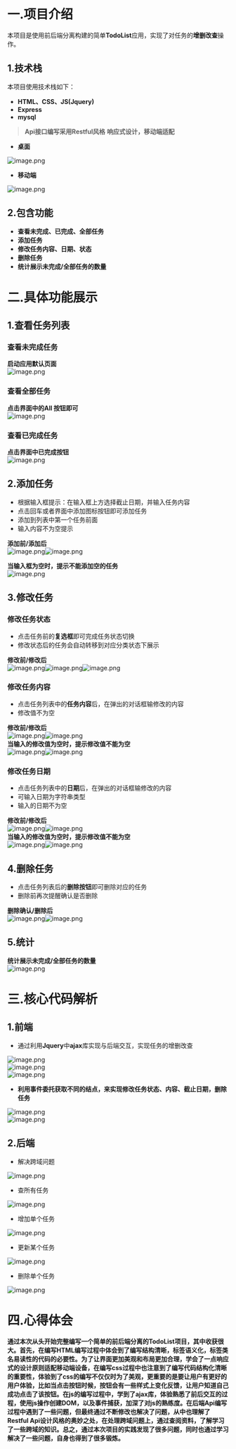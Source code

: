 <a name="KJJCP"></a>
# 一.项目介绍
本项目是使用前后端分离构建的简单**TodoList**应用，实现了对任务的**增删改查**操作。
<a name="u5Ode"></a>
## 1.技术栈
本项目使用技术栈如下：

- **HTML、CSS、JS(Jquery)**
- **Express**
- **mysql**
> **Api接口编写采用Restful风格**
> **响应式设计，移动端适配**

- **桌面**

![image.png](https://cdn.nlark.com/yuque/0/2022/png/22336651/1671531352052-538630ed-235c-42b6-b8b6-2d7cdf98f512.png#averageHue=%23c9c8bc&clientId=ue62584dc-52a8-4&from=paste&height=219&id=u9cdb408a&originHeight=1336&originWidth=2560&originalType=binary&ratio=1&rotation=0&showTitle=false&size=159417&status=done&style=none&taskId=ua441758f-cd4e-4cc2-8d60-4e403c5c84c&title=&width=420.00006103515625)

- **移动端**

![image.png](https://cdn.nlark.com/yuque/0/2022/png/22336651/1671531382132-9a32f49a-e5c8-4360-a670-270e2e221766.png#averageHue=%23ccc0ab&clientId=ue62584dc-52a8-4&from=paste&height=481&id=u9133f71e&originHeight=841&originWidth=473&originalType=binary&ratio=1&rotation=0&showTitle=false&size=51103&status=done&style=none&taskId=u0e20fbd2-09c0-4731-8b37-d475b5bb4dd&title=&width=270.2857142857143)
<a name="aqLJt"></a>
## 2.包含功能

- **查看未完成、已完成、全部任务**
- **添加任务**
- **修改任务内容、日期、状态**
- **删除任务**
- **统计展示未完成/全部任务的数量**
<a name="tyiiQ"></a>
# 二.具体功能展示
<a name="ZZtXS"></a>
## 1.查看任务列表
<a name="QgiE6"></a>
### 查看未完成任务
**启动应用默认页面**<br />![image.png](https://cdn.nlark.com/yuque/0/2022/png/22336651/1671531382132-9a32f49a-e5c8-4360-a670-270e2e221766.png#averageHue=%23ccc0ab&clientId=ue62584dc-52a8-4&from=paste&height=481&id=penaK&originHeight=841&originWidth=473&originalType=binary&ratio=1&rotation=0&showTitle=false&size=51103&status=done&style=none&taskId=u0e20fbd2-09c0-4731-8b37-d475b5bb4dd&title=&width=270.2857142857143)
<a name="K1kJS"></a>
### 查看全部任务
**点击界面中的All 按钮即可**<br />![image.png](https://cdn.nlark.com/yuque/0/2022/png/22336651/1671531748900-d60c8616-6f5a-4962-acda-f04501a2c5dd.png#averageHue=%23cdc1ac&clientId=ue62584dc-52a8-4&from=paste&height=481&id=u07984538&originHeight=841&originWidth=473&originalType=binary&ratio=1&rotation=0&showTitle=false&size=51901&status=done&style=none&taskId=uef4ef69c-5883-4a8f-a18b-f7166096bef&title=&width=270.2857142857143)
<a name="UhpXu"></a>
### 查看已完成任务
**点击界面中已完成按钮**<br />![image.png](https://cdn.nlark.com/yuque/0/2022/png/22336651/1671531836168-15acc1bf-055d-497d-9090-2e3d156e8dba.png#averageHue=%23cabeaa&clientId=ue62584dc-52a8-4&from=paste&height=481&id=ud31bb0b1&originHeight=841&originWidth=473&originalType=binary&ratio=1&rotation=0&showTitle=false&size=47446&status=done&style=none&taskId=u67618431-03d0-49eb-b533-456e4e02634&title=&width=270.2857142857143)
<a name="D7R0P"></a>
## 2.添加任务

- 根据输入框提示：在输入框上方选择截止日期，并输入任务内容
- 点击回车或者界面中添加图标按钮即可添加任务
- 添加到列表中第一个任务前面
- 输入内容不为空提示

**添加前/添加后**<br />![image.png](https://cdn.nlark.com/yuque/0/2022/png/22336651/1671532127751-56e9cd74-f269-4c37-b6b4-5024ac847752.png#averageHue=%23cabea9&clientId=ue62584dc-52a8-4&from=paste&height=481&id=u2b2e0f5e&originHeight=841&originWidth=473&originalType=binary&ratio=1&rotation=0&showTitle=false&size=50261&status=done&style=none&taskId=u74a2a86e-b4a5-4338-9833-45940ecd1c3&title=&width=270.2857142857143)![image.png](https://cdn.nlark.com/yuque/0/2022/png/22336651/1671532188706-063d3c16-c756-44cb-a594-eab77d094c5d.png#averageHue=%23ccbfaa&clientId=ue62584dc-52a8-4&from=paste&height=481&id=z0JlY&originHeight=841&originWidth=473&originalType=binary&ratio=1&rotation=0&showTitle=false&size=52249&status=done&style=none&taskId=u512603a4-d265-4924-bebd-0510a749965&title=&width=270.2857142857143)

**当输入框为空时，提示不能添加空的任务**<br />![image.png](https://cdn.nlark.com/yuque/0/2022/png/22336651/1671532998110-bc8593d9-f445-4e23-a1b5-2639a3a9506f.png#averageHue=%23bccab4&clientId=ue62584dc-52a8-4&from=paste&height=498&id=u1bec5290&originHeight=1179&originWidth=877&originalType=binary&ratio=1&rotation=0&showTitle=false&size=85959&status=done&style=none&taskId=u10adb400-1b33-4c42-a45a-eb369e48808&title=&width=370.14288330078125)
<a name="CGQ4o"></a>
## 3.修改任务
<a name="w0a25"></a>
### 修改任务状态

- 点击任务前的**复选框**即可完成任务状态切换
- 修改状态后的任务会自动转移到对应分类状态下展示

**修改前/修改后**<br />![image.png](https://cdn.nlark.com/yuque/0/2022/png/22336651/1671532188706-063d3c16-c756-44cb-a594-eab77d094c5d.png#averageHue=%23ccbfaa&clientId=ue62584dc-52a8-4&from=paste&height=424&id=jNvb0&originHeight=841&originWidth=473&originalType=binary&ratio=1&rotation=0&showTitle=false&size=52249&status=done&style=none&taskId=u512603a4-d265-4924-bebd-0510a749965&title=&width=238.28573608398438)![image.png](https://cdn.nlark.com/yuque/0/2022/png/22336651/1671532676003-97166fdc-b2bd-49c3-aa65-ea350eedaa56.png#averageHue=%23ccbfab&clientId=ue62584dc-52a8-4&from=paste&height=425&id=uc8d9ea6d&originHeight=841&originWidth=473&originalType=binary&ratio=1&rotation=0&showTitle=false&size=51163&status=done&style=none&taskId=u7314fabd-4b8d-4199-949e-7fb604192c5&title=&width=239.2857208251953)![image.png](https://cdn.nlark.com/yuque/0/2022/png/22336651/1671532687174-4f5590a5-eed1-4db3-ab71-cd14a53d9a94.png#averageHue=%23cbbfa9&clientId=ue62584dc-52a8-4&from=paste&height=425&id=u4faf883f&originHeight=841&originWidth=473&originalType=binary&ratio=1&rotation=0&showTitle=false&size=54119&status=done&style=none&taskId=u486f7560-17a7-4bdf-8326-9ca19d05bb2&title=&width=239.2857208251953)
<a name="AK1sd"></a>
### 修改任务内容

- 点击任务列表中的**任务内容**后，在弹出的对话框输修改的内容
- 修改值不为空

**修改前/修改后**<br />![image.png](https://cdn.nlark.com/yuque/0/2022/png/22336651/1671535919531-630b5211-1b9d-4f1e-83a6-0fd3d09e91e2.png#averageHue=%23bdcab4&clientId=ue62584dc-52a8-4&from=paste&height=494&id=u95a7a222&originHeight=1179&originWidth=901&originalType=binary&ratio=1&rotation=0&showTitle=false&size=93040&status=done&style=none&taskId=u9636daf2-0586-4a72-88de-15fc5bacbcf&title=&width=377.857177734375)![image.png](https://cdn.nlark.com/yuque/0/2022/png/22336651/1671535932962-6218e905-6770-4577-85e2-b997e8e32322.png#averageHue=%23ccbfaa&clientId=ue62584dc-52a8-4&from=paste&height=509&id=ud3b66c43&originHeight=841&originWidth=474&originalType=binary&ratio=1&rotation=0&showTitle=false&size=52444&status=done&style=none&taskId=uce10b1de-08bb-44bb-9e38-5a027a86a72&title=&width=286.8571472167969)<br />**当输入的修改值为空时，提示修改值不能为空**<br />![image.png](https://cdn.nlark.com/yuque/0/2022/png/22336651/1671535980381-158cef25-92c1-4371-ac2c-03ac2fde0483.png#averageHue=%23c0c9b4&clientId=ue62584dc-52a8-4&from=paste&height=442&id=u55c5d5df&originHeight=1183&originWidth=865&originalType=binary&ratio=1&rotation=0&showTitle=false&size=91759&status=done&style=none&taskId=u3421f95d-47b6-4245-b708-5b7683b97c9&title=&width=323.2857360839844)![image.png](https://cdn.nlark.com/yuque/0/2022/png/22336651/1671536006434-cd914a63-27d9-4c5a-810c-893bceb62782.png#averageHue=%235eae6e&clientId=ue62584dc-52a8-4&from=paste&height=435&id=uc04f36d1&originHeight=1190&originWidth=1017&originalType=binary&ratio=1&rotation=0&showTitle=false&size=91296&status=done&style=none&taskId=ue473985b-584b-4b58-88d5-9c0bb3dc2b6&title=&width=372.14288330078125)
<a name="ueW7t"></a>
### 修改任务日期

- 点击任务列表中的**日期**后，在弹出的对话框输修改的内容
- 可输入日期为字符串类型
- 输入的日期不为空

**修改前/修改后**<br />![image.png](https://cdn.nlark.com/yuque/0/2022/png/22336651/1671536277745-60233254-5ff0-48f9-bdd2-db1dda001a20.png#averageHue=%235eae6f&clientId=ue62584dc-52a8-4&from=paste&height=491&id=ud2c04633&originHeight=1172&originWidth=1030&originalType=binary&ratio=1&rotation=0&showTitle=false&size=96332&status=done&style=none&taskId=u1d2e0bbf-78b1-4e5a-b5cb-a6ab9874583&title=&width=431.5714416503906)![image.png](https://cdn.nlark.com/yuque/0/2022/png/22336651/1671536288801-af8be7ca-f5cb-4085-80a4-bc76b2b4bb08.png#averageHue=%23ccbfaa&clientId=ue62584dc-52a8-4&from=paste&height=493&id=u35c42eaf&originHeight=841&originWidth=474&originalType=binary&ratio=1&rotation=0&showTitle=false&size=51923&status=done&style=none&taskId=u82bd9c1f-8cc0-46da-b327-64a6bb94eb7&title=&width=277.8571472167969)<br />**当输入的修改值为空时，提示修改值不能为空**<br />![image.png](https://cdn.nlark.com/yuque/0/2022/png/22336651/1671536349587-43997d9b-9d80-44e1-bb19-8af54aba277b.png#averageHue=%235eae6f&clientId=ue62584dc-52a8-4&from=paste&height=413&id=u69245781&originHeight=1168&originWidth=1036&originalType=binary&ratio=1&rotation=0&showTitle=false&size=94969&status=done&style=none&taskId=u1139b957-3e2f-4c6e-b02e-51d35413f94&title=&width=366.0000305175781)![image.png](https://cdn.nlark.com/yuque/0/2022/png/22336651/1671536404543-50a19613-626b-4469-86ab-aee826c8f11e.png#averageHue=%235dae6e&clientId=ue62584dc-52a8-4&from=paste&height=416&id=ucc67d870&originHeight=1179&originWidth=1017&originalType=binary&ratio=1&rotation=0&showTitle=false&size=90645&status=done&style=none&taskId=ud047e64d-ae1f-468b-aa10-cb9de0bd569&title=&width=359.14288330078125)
<a name="WWS11"></a>
## 4.删除任务

- 点击任务列表后的**删除按钮**即可删除对应的任务
- 删除前再次提醒确认是否删除

**删除确认/删除后**<br />![image.png](https://cdn.nlark.com/yuque/0/2022/png/22336651/1671536661903-6897d7ea-69cb-4112-9d8b-af8ecc718930.png#averageHue=%235eae6e&clientId=ue62584dc-52a8-4&from=paste&height=480&id=ud41f90f6&originHeight=1176&originWidth=1068&originalType=binary&ratio=1&rotation=0&showTitle=false&size=92937&status=done&style=none&taskId=u2b46a399-98a4-4b50-8a51-b52dd383465&title=&width=436.2857360839844)![image.png](https://cdn.nlark.com/yuque/0/2022/png/22336651/1671536687421-cdeb3959-c52f-479b-bd1e-4eadecf072f3.png#averageHue=%23ccc0ab&clientId=ue62584dc-52a8-4&from=paste&height=481&id=u7fcee594&originHeight=841&originWidth=474&originalType=binary&ratio=1&rotation=0&showTitle=false&size=51110&status=done&style=none&taskId=u9c0ec5d2-0a89-4df8-ba8d-c688dd8996c&title=&width=270.85714285714283)
<a name="DHVKN"></a>
## 5.统计
**统计展示未完成/全部任务的数量**<br />![image.png](https://cdn.nlark.com/yuque/0/2022/png/22336651/1671536942295-8c81e088-3673-4fde-b41e-54ea3486fc31.png#averageHue=%23c8bda7&clientId=ue62584dc-52a8-4&from=paste&height=481&id=udf41026e&originHeight=841&originWidth=474&originalType=binary&ratio=1&rotation=0&showTitle=false&size=51207&status=done&style=none&taskId=u32c1514a-5f31-49bf-894a-5891f17097a&title=&width=270.85714285714283)
<a name="WjkdA"></a>
# 三.核心代码解析
<a name="nhpU4"></a>
## 1.前端

- 通过利用**Jquery**中**ajax**库实现与后端交互，实现任务的增删改查

![image.png](https://cdn.nlark.com/yuque/0/2022/png/22336651/1671537167394-3b52da09-b4bc-4ecc-b64c-91aa6b012ff5.png#averageHue=%232a2c33&clientId=ue62584dc-52a8-4&from=paste&height=798&id=u3b710344&originHeight=1397&originWidth=979&originalType=binary&ratio=1&rotation=0&showTitle=false&size=176379&status=done&style=none&taskId=u7cfae1a6-5a4f-475a-81be-fd5e21bd7c7&title=&width=559.4285714285714)<br />![image.png](https://cdn.nlark.com/yuque/0/2022/png/22336651/1671537212486-deebac7b-841b-4c17-814e-8cc292dfb73f.png#averageHue=%232a2c33&clientId=ue62584dc-52a8-4&from=paste&height=473&id=u7c200a76&originHeight=909&originWidth=1082&originalType=binary&ratio=1&rotation=0&showTitle=false&size=115932&status=done&style=none&taskId=ua763c540-5f59-4dd6-b06c-21c87ce0582&title=&width=563.2857666015625)<br />![image.png](https://cdn.nlark.com/yuque/0/2022/png/22336651/1671537234017-62694197-f11d-44dd-a4f1-4983cac78a26.png#averageHue=%232a2c33&clientId=ue62584dc-52a8-4&from=paste&height=482&id=u2d815a90&originHeight=727&originWidth=846&originalType=binary&ratio=1&rotation=0&showTitle=false&size=75260&status=done&style=none&taskId=u6208031f-edff-47f7-b99d-41452c744f8&title=&width=561.4285888671875)

- **利用事件委托获取不同的结点，来实现修改任务状态、内容、截止日期，删除任务**

![image.png](https://cdn.nlark.com/yuque/0/2022/png/22336651/1671538247303-9033825f-3274-4b38-8b70-6cdf65d5e15f.png#averageHue=%23292b30&clientId=ue62584dc-52a8-4&from=paste&height=766&id=u1c8da763&originHeight=1341&originWidth=2170&originalType=binary&ratio=1&rotation=0&showTitle=false&size=244509&status=done&style=none&taskId=u5283e540-fdda-4818-a768-a23cbb395f7&title=&width=1240)<br />![image.png](https://cdn.nlark.com/yuque/0/2022/png/22336651/1671538283504-bd57df7a-2f47-4dec-b797-b8ac2fddbb73.png#averageHue=%23292b30&clientId=ue62584dc-52a8-4&from=paste&height=763&id=u69fc579a&originHeight=1335&originWidth=2185&originalType=binary&ratio=1&rotation=0&showTitle=false&size=204337&status=done&style=none&taskId=ufe99cbbc-3e7c-4a6a-bfcd-6a68b1f9537&title=&width=1248.5714285714287)
<a name="R7hp8"></a>
## 2.后端

- 解决跨域问题

![image.png](https://cdn.nlark.com/yuque/0/2022/png/22336651/1671538411730-de6cfa39-03e2-42bc-8b89-071aedf03c5e.png#averageHue=%232a2b31&clientId=ue62584dc-52a8-4&from=paste&height=335&id=uf71f8976&originHeight=586&originWidth=2141&originalType=binary&ratio=1&rotation=0&showTitle=false&size=179775&status=done&style=none&taskId=u1d3c7c0c-79ff-43e0-8ca0-b13ccdc9b0c&title=&width=1223.4285714285713)

- 查所有任务

![image.png](https://cdn.nlark.com/yuque/0/2022/png/22336651/1671538467547-7e9b6361-f3f4-46ba-96bf-3d79676497b3.png#averageHue=%23292b31&clientId=ue62584dc-52a8-4&from=paste&height=278&id=uc7943c0e&originHeight=486&originWidth=1444&originalType=binary&ratio=1&rotation=0&showTitle=false&size=80030&status=done&style=none&taskId=u0205f735-2505-46ff-b7ed-05742643bab&title=&width=825.1428571428571)

- 增加单个任务

![image.png](https://cdn.nlark.com/yuque/0/2022/png/22336651/1671538496306-cece7ed8-0095-48fd-809a-47bff4970d2b.png#averageHue=%23292c31&clientId=ue62584dc-52a8-4&from=paste&height=382&id=u11e20bca&originHeight=669&originWidth=1772&originalType=binary&ratio=1&rotation=0&showTitle=false&size=144197&status=done&style=none&taskId=ubb34ae7a-8fea-4e5b-883f-2e7c95ad12e&title=&width=1012.5714285714286)

- 更新某个任务

![image.png](https://cdn.nlark.com/yuque/0/2022/png/22336651/1671538523389-2807b6dc-16a8-476b-afb9-5ad3a80a2291.png#averageHue=%23292b30&clientId=ue62584dc-52a8-4&from=paste&height=775&id=u91b7ab21&originHeight=1357&originWidth=1841&originalType=binary&ratio=1&rotation=0&showTitle=false&size=227449&status=done&style=none&taskId=uecad3920-f6aa-45e2-9520-9169aaceb14&title=&width=1052)

- 删除单个任务

![image.png](https://cdn.nlark.com/yuque/0/2022/png/22336651/1671538556973-af49a70b-96bf-45ad-a1d7-707785810d5c.png#averageHue=%23292b30&clientId=ue62584dc-52a8-4&from=paste&height=412&id=u54bb4702&originHeight=721&originWidth=1890&originalType=binary&ratio=1&rotation=0&showTitle=false&size=125876&status=done&style=none&taskId=ucb1618db-55f3-4bf3-a669-26e3e30ea53&title=&width=1080)
<a name="Z5S7c"></a>
# 四.心得体会
**通过本次从头开始完整编写一个简单的前后端分离的TodoList项目，其中收获很大。首先，在编写HTML编写过程中体会到了编写结构清晰，标签语义化，标签类名易读性的代码的必要性。为了让界面更加美观和布局更加合理，学会了一点响应式的设计原则适配移动端设备，在编写css过程中也注意到了编写代码结构化清晰的重要性，体验到了css的编写不仅仅时为了美观，更重要的是要让用户有更好的用户体验，比如当点击按钮时候，按钮会有一些样式上变化反馈，让用户知道自己成功点击了该按钮。在js的编写过程中，学到了ajax库，体验熟悉了前后交互的过程，使用js操作创建DOM，以及事件捕获，加深了对js的熟练度。在后端Api编写过程中遇到了一些问题，但最终通过不断修改也解决了问题，从中也理解了Restful Api设计风格的奥妙之处，在处理跨域问题上，通过查阅资料，了解学习了一些跨域的知识。总之，通过本次项目的实践发现了很多问题，同时也通过学习解决了一些问题，自身也得到了很多锻炼。**

